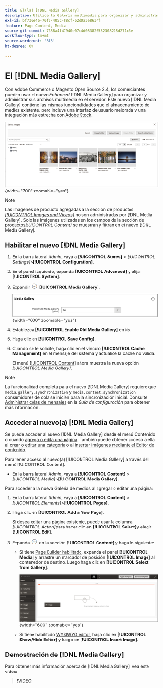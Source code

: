 ```yaml
---
title: El(la) [!DNL Media Gallery]
description: Utilice la Galería multimedia para organizar y administrar los archivos multimedia en el servidor.
exl-id: bf730e46-70f3-405c-88cf-62d0a3e8634f
feature: Page Content, Media
source-git-commit: 7288a4f47940e07c4d083826532308228d271c5e
workflow-type: tm+mt
source-wordcount: '313'
ht-degree: 0%

---
```


# El [!DNL Media Gallery]

Con Adobe Commerce o Magento Open Source 2.4, los comerciantes pueden usar el nuevo _Enhanced_ [!DNL Media Gallery] para organizar y administrar sus archivos multimedia en el servidor. Este nuevo [!DNL Media Gallery] contiene las mismas funcionalidades que el almacenamiento de medios existente, pero incluye una interfaz de usuario mejorada y una integración más estrecha con [Adobe Stock][adobe-stock].

![Imágenes mostradas en la cuadrícula de la Galería multimedia](./assets/media-gallery-grid.png){width="700" zoomable="yes"}

>[!NOTE]
>
>Las imágenes de producto agregadas a la sección de productos [_[!UICONTROL Images and Videos]_](../catalog/product-image.md#upload-an-image) no son administradas por [!DNL Media Gallery]. Solo las imágenes utilizadas en los campos de la sección de productos&#x200B;_[!UICONTROL Content]_ se muestran y filtran en el nuevo [!DNL Media Gallery].

## Habilitar el nuevo [!DNL Media Gallery]

1. En la barra lateral _Admin_, vaya a **[!UICONTROL Stores]** > _[!UICONTROL Settings]_>**[!UICONTROL Configuration]**.

1. En el panel izquierdo, expanda **[!UICONTROL Advanced]** y elija **[!UICONTROL System]**.

1. Expandir ![Selector de expansión](../assets/icon-display-expand.png) **[!UICONTROL Media Gallery]**.

   ![Configuración avanzada - [!DNL Media Gallery]](./assets/system-media-gallery.png){width="600" zoomable="yes"}

1. Establezca **[!UICONTROL Enable Old Media Gallery]** en `No`.

1. Haga clic en **[!UICONTROL Save Config]**.

1. Cuando se le solicite, haga clic en el vínculo **[!UICONTROL Cache Management]** en el mensaje del sistema y actualice la caché no válida.

   El menú [[!UICONTROL Content]](/help/content-design/content-menu.md) ahora muestra la nueva opción _[!UICONTROL Media Gallery]_.

>[!NOTE]
>
>La funcionalidad completa para el nuevo [!DNL Media Gallery] requiere que `media.gallery.synchronization` y `media.content.synchronization` consumidores de cola se inicien para la sincronización inicial. Consulte [Administrar colas de mensajes](https://experienceleague.adobe.com/docs/commerce-operations/configuration-guide/message-queues/manage-message-queues.html) en la _Guía de configuración_ para obtener más información.

## Acceder al nuevo(a) [!DNL Media Gallery]

Se puede acceder al nuevo [!DNL Media Gallery] desde el menú Contenido o cuando [agrega o edita una página](/help/content-design/page-add.md). También puede obtener acceso a ella al [crear o editar una categoría](/help/catalog/category-create.md) o al [insertar imágenes mediante el Editor de contenido](/help/content-design/editor-insert-image.md).

Para tener acceso al nuevo(a) [!UICONTROL Media Gallery] a través del menú [!UICONTROL Content]:

- En la barra lateral _Admin_, vaya a **[!UICONTROL Content]** > _[!UICONTROL Media]_>**[!UICONTROL Media Gallery]**.

Para acceder a la nueva Galería de medios al agregar o editar una página:

1. En la barra lateral _Admin_, vaya a **[!UICONTROL Content]** > _[!UICONTROL Elements]_>**[!UICONTROL Pages]**.

1. Haga clic en **[!UICONTROL Add a New Page]**.

   Si desea editar una página existente, puede usar la columna _[!UICONTROL Action]_&#x200B;para hacer clic en **[!UICONTROL Select]**&#x200B;y elegir **[!UICONTROL Edit]**.

1. Expanda ![Selector de expansión](../assets/icon-display-expand.png) en la sección **[!UICONTROL Content]** y haga lo siguiente:

   - Si tiene [Page Builder habilitado](../page-builder/setup.md), expanda el panel **[!UICONTROL Media]** y arrastre un marcador de posición **[!UICONTROL Image]** al contenedor de destino. Luego haga clic en **[!UICONTROL Select from Gallery]**.

     ![Arrastrar imagen al escenario](./assets/pb-media-image-drag.png){width="600" zoomable="yes"}

   - Si tiene habilitado [WYSIWYG editor](/help/content-design/editor.md), haga clic en **[!UICONTROL Show/Hide Editor]** y luego en **[!UICONTROL Insert Image]**.

## Demostración de [!DNL Media Gallery]

Para obtener más información acerca de [!DNL Media Gallery], vea este vídeo:

>[!VIDEO](https://video.tv.adobe.com/v/343785?quality=12&learn=on)

[adobe-stock]: https://stock.adobe.com

